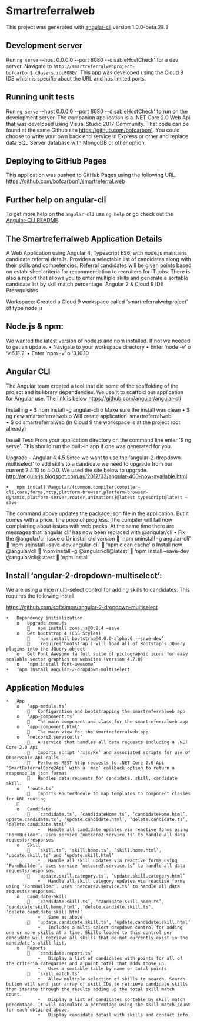 # Smartreferralweb

This project was generated with [angular-cli](https://github.com/angular/angular-cli) version 1.0.0-beta.28.3.

## Development server
Run `ng serve` --host 0.0.0.0 --port 8080 --disableHostCheck' for a dev server. 
Navigate to `http://smartreferralwebproject-bofcarbon1.c9users.io:8080/`. 
This app was developed using the Cloud 9 IDE which is specific about the URL
and has limited ports.


## Running unit tests

Run `ng serve` --host 0.0.0.0 --port 8080 --disableHostCheck' to run on the
development server. The companion application is a .NET Core 2.0 Web Api 
that was developed using Visual Studio 2017 Community. That code can be found
at the same Github site https://github.com/bofcarbon1. You could choose to
write your own back end service in Express or other and replace data SQL Server
database with MongoDB or other option.

## Deploying to GitHub Pages

This application was pushed to GitHub Pages using the following URL.
https://github.com/bofcarbon1/smartreferral.web

## Further help on angular-cli

To get more help on the `angular-cli` use `ng help` or go check out the [Angular-CLI README](https://github.com/angular/angular-cli/blob/master/README.md).

## The Smartreferralweb Application Details

A Web Application using Angular 4, Typescript ES6, with node.js maintains candidate referral details. Provides a selectable list of candidates along with their skills and competencies. Referral candidates will be given points based on established criteria for recommendation to recruiters for IT jobs. There is also a report that allows you to enter multiple skills and generate a sortable candidate list by skill match percentage. 
Angular 2 & Cloud 9 IDE Prerequisites

Workspace:
Created a Cloud 9 workspace called ‘smartreferralwebproject’ of type node.js  

## Node.js & npm:

We wanted the latest version of node.js and npm installed. If not we needed to get an update.
    •	Navigate to your workspace directory
    •	Enter ‘node -v’ 
        o	‘v.6.11.2’
    •	Enter ‘npm -v’ 
        o	‘3.10.10

## Angular CLI

The Angular team created a tool that did some of the scaffolding of the project and its library dependencies. We use it to scaffold our application for Angular use. The link is below 
https://github.com/angular/angular-cli

Installing 
    •	$ npm install -g angular-cli
        o	Make sure the install was clean
    •	$ ng new smartreferralweb 
        o	Will create application ‘smartreferralweb’  
    •	$ cd smartreferralweb (in Cloud 9 the workspace is at the project root already) 

Install Test:
From your application directory on the command line enter ‘$ ng serve’. 
This should run the built-in app if one was generated for you. 

Upgrade - Angular 4.4.5
Since we want to use the ‘angular-2-dropdown-multiselect’ to add skills to a candidate we need to upgrade from our current 2.4.10 to 4.0.0. We used the site below to upgrade.
http://angularjs.blogspot.com.au/2017/03/angular-400-now-available.html

    •	npm install @angular/{common,compiler,compiler-cli,core,forms,http,platform-browser,platform-browser-dynamic,platform-server,router,animations}@latest typescript@latest –save

The command above updates the package.json file in the application. 
But it comes with a price. The price of progress. The compiler will fail now 
complaining about issues with web packs. At the same time there are messages 
that ‘angular cli’ has now been replaced with @angular/cli 
    •	Fix the @angular/cli issue
        o	Uninstall old version
            	‘npm uninstall -g angular-cli’
            	‘npm uninstall –save-dev angular-cli’
            	‘npm clean cache’
        o	Install new @angular/cli
            	‘npm install -g @angular/cli@latest’
            	‘npm install –save-dev @angular/cli@latest
            	‘npm install’


## Install ‘angular-2-dropdown-multiselect’:

We are using a nice multi-select control for adding skills to candidates. 
This requires the following install.

https://github.com/softsimon/angular-2-dropdown-multiselect

    •	Dependency initialization
        o	Upgrade zone.js 
            	npm install zone.js@0.8.4 –save
        o	Get bootstrap 4 (CSS Styles)
            	‘npm install bootstrap@4.0.0-alpha.6 -–save-dev’
            	‘require(‘bootstrap’) will load all of Bootstap’s JQuery plugins into the JQuery object
        o	Get Font Awesome (a full suite of pictographic icons for easy scalable vector graphics on websites (version 4.7.0)
        o	‘npm install font-awesome’
    •	‘npm install angular-2-dropdown-multiselect


## Application Modules

    •	App
        o	‘app-module.ts’ 
            	Configuration and bootstrapping the smartreferralweb app
        o	‘app-component.ts’
            	The main component and class for the smartreferralweb app
        o	‘app-component.html’
            	The main view for the smartreferralweb app
        o	‘netcore2.service.ts’
            	A service that handles all data requests including a .NET Core 2.0 Api
            	Imports script ‘rxjs/Rx’ and associated scripts for use of Observable Api calls
            	Performs REST http requests to .NET Core 2.0 Api ‘SmartReferralCore2Api’ with a ‘map’ callback option to return a response in json format
            	Handles data requests for candidate, skill, candidate skill. 
        o	‘route.ts’
            	Imports RouterModule to map templates to component classes for URL routing 
        	 
        o	Candidate 
            	‘candidate.ts’, ‘candidateHome.ts’, ‘candidateHome.html’, update.candidate.ts’, ‘update.candidate.html’, ‘delete.candidate.ts’, ‘delete.candidate.html’
                •	Handle all candidate updates via reactive forms using ‘FormBuilder’. Uses service ‘netcore2.service.ts’ to handle all data requests/responses
        o	Skill 
            	‘skill.ts’, ‘skill.home.ts’, ‘skill.home.html‘, ‘update.skill.ts’ and ‘update.skill.html’
                •	Handle all skill updates via reactive forms using ‘FormBuilder’. Uses service ‘netcore2.service.ts’ to handle all data requests/responses. 
            	‘update.skill.category.ts’, ‘update.skill.category.html’
                •	Handle all skill category updates via reactive forms using ‘FormBuilder’. Uses ‘netcore2.service.ts’ to handle all data requests/responses.
        o	Candidate-Skill
            	‘candidate.skill.ts’, ‘candidate.skill.home.ts’, ‘candidate.skill.home.html’, ‘delete.candidte.skill.ts’, ‘delete.candidate.skill.html’
                •	Same as above
            	‘update.candidate.skill.ts’, ‘update.candidate.skill.html’
                •	Includes a multi-select dropdown control for adding one or more skills at a time. Skills loaded to this control per candidate will retrieve all skills that do not currently exist in the candidate’s skill list. 
        o	Reports
            	‘candidate.report.ts’
                •	Display a list of candidates with points for all of the criteria categories and a point total that adds those up. 
                •	Uses a sortable table by name or total points
            	‘skill.match.ts’
                •	Allow multiple selection of skills to search. Search button will send json array of skill IDs to retrieve candidate skills then iterate through the results adding up the total skill match count.
                •	Display a list of candidates sortable by skill match percentage. It will calculate a percentage using the skill match count for each obtained above.
                •	Display candidate detail with skills and contact info.			

